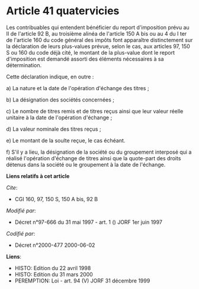 # Article 41 quatervicies

Les contribuables qui entendent bénéficier du report d'imposition prévu au II de l'article 92 B, au troisième alinéa de
l'article 150 A bis ou au 4 du I ter de l'article 160 du code général des impôts font apparaître distinctement sur la
déclaration de leurs plus-values prévue, selon le cas, aux articles 97, 150 S ou 160 du code déjà cité, le montant de la
plus-value dont le report d'imposition est demandé assorti des éléments nécessaires à sa détermination.

Cette déclaration indique, en outre :

a) La nature et la date de l'opération d'échange des titres ;

b) La désignation des sociétés concernées ;

c) Le nombre de titres remis et de titres reçus ainsi que leur valeur réelle unitaire à la date de l'opération d'échange ;

d) La valeur nominale des titres reçus ;

e) Le montant de la soulte reçue, le cas échéant.

f) S'il y a lieu, la désignation de la société ou du groupement interposé qui a réalisé l'opération d'échange de titres ainsi
que la quote-part des droits détenus dans la société ou le groupement à la date de l'échange.

**Liens relatifs à cet article**

_Cite_:

  - CGI 160, 97, 150 S, 150 A bis, 92 B

_Modifié par_:

  - Décret n°97-666 du 31 mai 1997 - art. 1 () JORF 1er juin 1997

_Codifié par_:

  - Décret n°2000-477 2000-06-02

**Liens**:

  - HISTO: Edition du 22 avril 1998
  - HISTO: Edition du 31 mars 2000
  - PEREMPTION: Loi - art. 94 (V) JORF 31 décembre 1999
